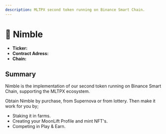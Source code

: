 ```yaml
---
description: MLTPX second token running on Binance Smart Chain.
---
```


# 🤖 Nimble

* **Ticker:** 
* **Contract Adress:**
* **Chain:** 

## Summary

Nimble is the implementation of our second token running on Binance Smart Chain, supporting the MLTPX ecosystem.

Obtain Nimble by purchase, from Supernova or from lottery. Then make it work for you by;

* Staking it in farms.
* Creating your MoonLift Profile and mint NFT's.
* Competing in Play & Earn.

